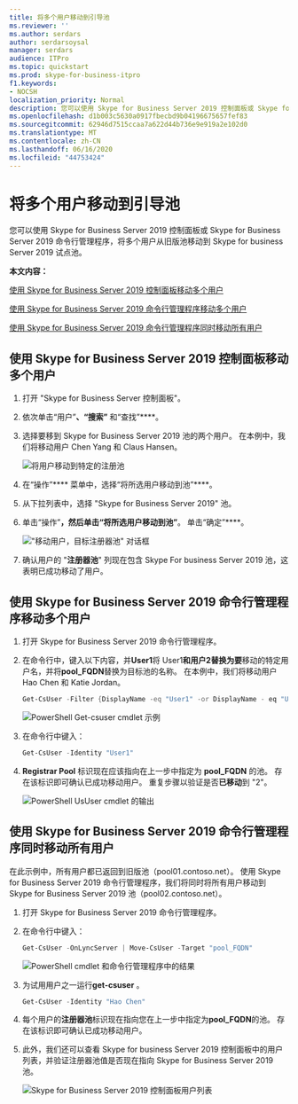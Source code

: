 ```yaml
---
title: 将多个用户移动到引导池
ms.reviewer: ''
ms.author: serdars
author: serdarsoysal
manager: serdars
audience: ITPro
ms.topic: quickstart
ms.prod: skype-for-business-itpro
f1.keywords:
- NOCSH
localization_priority: Normal
description: 您可以使用 Skype for Business Server 2019 控制面板或 Skype for Business Server 2019 命令行管理程序，将多个用户从旧版池移动到 Skype for business Server 2019 试点池。
ms.openlocfilehash: d1b003c5630a0917fbecbd9b04196675657fef83
ms.sourcegitcommit: 62946d7515ccaa7a622d44b736e9e919a2e102d0
ms.translationtype: MT
ms.contentlocale: zh-CN
ms.lasthandoff: 06/16/2020
ms.locfileid: "44753424"
---
```

# <a name="move-multiple-users-to-the-pilot-pool"></a>将多个用户移动到引导池

您可以使用 Skype for Business Server 2019 控制面板或 Skype for Business Server 2019 命令行管理程序，将多个用户从旧版池移动到 Skype for business Server 2019 试点池。

 **本文内容：**
  
[使用 Skype for Business Server 2019 控制面板移动多个用户](#sectionSection0)
  
[使用 Skype for Business Server 2019 命令行管理程序移动多个用户](#sectionSection1)
  
[使用 Skype for Business Server 2019 命令行管理程序同时移动所有用户](#sectionSection2)
  
  
## <a name="to-move-multiple-users-by-using-the-skype-for-business-server-2019-control-panel"></a>使用 Skype for Business Server 2019 控制面板移动多个用户
<a name="sectionSection0"> </a>

1. 打开 "Skype for Business Server 控制面板"。
    
2. 依次单击“用户”****、“搜索”**** 和“查找”****。
    
3. 选择要移到 Skype for Business Server 2019 池的两个用户。 在本例中，我们将移动用户 Chen Yang 和 Claus Hansen。
    
     ![将用户移动到特定的注册池](../media/Migration_LyncServer_CPanel_fromLyncServer2010_MoveMultipleUsersList.JPG)
  
4. 在“操作”**** 菜单中，选择“将所选用户移动到池”****。
    
5. 从下拉列表中，选择 "Skype for Business Server 2019" 池。
    
6. 单击“操作”****，然后单击“将所选用户移动到池”****。 单击“确定”****。
    
     !["移动用户，目标注册器池" 对话框](../media/Migration_LyncServer_from_LyncServer2010_CPanelMoveUserSelectPoolDialog.png)
  
7. 确认用户的 "**注册器池**" 列现在包含 Skype For business Server 2019 池，这表明已成功移动了用户。 
    
## <a name="to-move-multiple-users-by-using-the-skype-for-business-server-2019-management-shell"></a>使用 Skype for Business Server 2019 命令行管理程序移动多个用户
<a name="sectionSection1"> </a>

1. 打开 Skype for Business Server 2019 命令行管理程序。 
    
2. 在命令行中，键入以下内容，并**User1**将 User1**和用户2替换为要**移动的特定用户名，并将**pool_FQDN**替换为目标池的名称。 在本例中，我们将移动用户 Hao Chen 和 Katie Jordan。 
    
   ```PowerShell
   Get-CsUser -Filter {DisplayName -eq "User1" -or DisplayName - eq "User2"} | Move-CsUser -Target "pool_FQDN"
   ```

    ![PowerShell Get-csuser cmdlet 示例](../media/Migration_LyncServer_from_LyncServer2010_move2users.jpg)
  
3. 在命令行中键入： 
    
   ```PowerShell
   Get-CsUser -Identity "User1"
   ```

4. **Registrar Pool** 标识现在应该指向在上一步中指定为 **pool_FQDN** 的池。 存在该标识即可确认已成功移动用户。 重复步骤以验证是否**已移动**到 "2"。 
    
     ![PowerShell UsUser cmdlet 的输出](../media/Migration_LyncServer_from_LyncServer2010_showuser.jpg)
  
## <a name="to-move-all-users-at-the-same-time-by-using-the-skype-for-business-server-2019-management-shell"></a>使用 Skype for Business Server 2019 命令行管理程序同时移动所有用户
<a name="sectionSection2"> </a>

在此示例中，所有用户都已返回到旧版池（pool01.contoso.net）。 使用 Skype for Business Server 2019 命令行管理程序，我们将同时将所有用户移动到 Skype for Business Server 2019 池（pool02.contoso.net）。
  
1. 打开 Skype for Business Server 2019 命令行管理程序。
    
2. 在命令行中键入： 
    
   ```PowerShell
   Get-CsUser -OnLyncServer | Move-CsUser -Target "pool_FQDN"
   ```

     ![PowerShell cmdlet 和命令行管理程序中的结果](../media/Migration_LyncServer_CPanel_fromLyncServer2010_Move-CSUserMultipleAll.png)
  
3. 为试用用户之一运行**get-csuser** 。 
    
   ```PowerShell
   Get-CsUser -Identity "Hao Chen"
   ```

4. 每个用户的**注册器池**标识现在指向您在上一步中指定为**pool_FQDN**的池。 存在该标识即可确认已成功移动用户。 
    
5. 此外，我们还可以查看 Skype for business Server 2019 控制面板中的用户列表，并验证注册器池值是否现在指向 Skype for Business Server 2019 池。
    
     ![Skype for Business Server 2019 控制面板用户列表](../media/Migration_LyncServer_CPanel_fromLyncServer2010_Move-CSUserVerifyHao.JPG)
  

